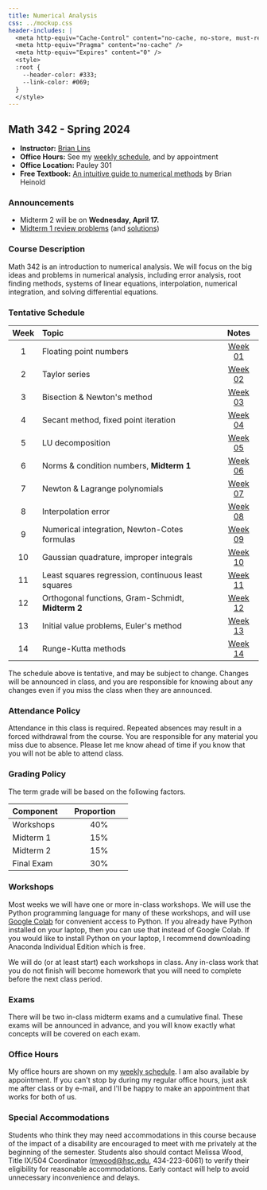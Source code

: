 ```yaml
---
title: Numerical Analysis
css: ../mockup.css
header-includes: |
  <meta http-equiv="Cache-Control" content="no-cache, no-store, must-revalidate" />
  <meta http-equiv="Pragma" content="no-cache" />
  <meta http-equiv="Expires" content="0" />
  <style>
  :root {
    --header-color:	#333; 
    --link-color: #069; 
  }
  </style>
---
```


## Math 342 - Spring 2024

* **Instructor:** [Brian Lins](https://bclins.github.io) 
* **Office Hours:** See my [weekly schedule](https://bclins.github.io/index.html#weekly-schedule), and by appointment
* **Office Location:** Pauley 301
* **Free Textbook:** [An intuitive guide to numerical methods](https://www.brianheinold.net/numerical/numerical_book.html) by Brian Heinold

### Announcements

* Midterm 2 will be on **Wednesday, April 17.**
* [Midterm 1 review problems](midterm1review.pdf) (and [solutions](midterm1reviewSolutions.pdf))

### Course Description 

Math 342 is an introduction to numerical analysis. We will focus on the big ideas and problems in numerical analysis, including error analysis, root finding methods, systems of linear equations, interpolation, numerical integration, and solving differential equations.

### Tentative Schedule

Week | Topic                      | Notes 
:---:|:---------------------------|:-----:
1  | Floating point numbers                               | [Week 01](notes.html#week-1-notes)  
2  | Taylor series                                        | [Week 02](notes.html#week-2-notes)  
3  | Bisection & Newton's method                          | [Week 03](notes.html#week-3-notes)  
4  | Secant method, fixed point iteration                 | [Week 04](notes.html#week-4-notes)  
5  | LU decomposition                                     | [Week 05](notes.html#week-5-notes)  
6  | Norms & condition numbers, **Midterm 1**             | [Week 06](notes.html#week-6-notes)  
7  | Newton & Lagrange polynomials                        | [Week 07](notes.html#week-7-notes)  
8  | Interpolation error                                  | [Week 08](notes.html#week-8-notes)  
9  | Numerical integration, Newton-Cotes formulas         | [Week 09](notes.html#week-9-notes)  
10 | Gaussian quadrature, improper integrals              | [Week 10](notes.html#week-10-notes) 
11 | Least squares regression, continuous least squares   | [Week 11](notes.html#week-11-notes) 
12 | Orthogonal functions, Gram-Schmidt, **Midterm 2**    | [Week 12](notes.html#week-12-notes) 
13 | Initial value problems, Euler's method               | [Week 13](notes.html#week-13-notes) 
14 | Runge-Kutta methods                                  | [Week 14](notes.html#week-14-notes) 

The schedule above is tentative, and may be subject to change. Changes will be announced in class, and you are responsible for knowing about any changes even if you miss the class when they are announced. 

### Attendance Policy

Attendance in this class is required. Repeated absences may result in a forced withdrawal from the course. You are responsible for any material you miss due to absence. Please let me know ahead of time if you know that you will not be able to attend class.

### Grading Policy

The term grade will be based on the following factors.

| Component &nbsp; &nbsp;  | Proportion  &nbsp; &nbsp;|
| :--- | :---: |
| Workshops | 40% | 
| Midterm 1 | 15% |
| Midterm 2 | 15% |
| Final Exam | 30% |  


### Workshops

Most weeks we will have one or more in-class workshops. We will use the Python programming language for many of these workshops, and will use [Google Colab](https://colab.research.google.com/) for convenient access to Python. If you already have Python installed on your laptop, then you can use that instead of Google Colab. If you would like to install Python on your laptop, I recommend downloading Anaconda Individual Edition which is free.

We will do (or at least start) each workshops in class. Any in-class work that you do not finish will become homework that you will need to complete before the next class period.

### Exams

There will be two in-class midterm exams and a cumulative final. These exams will be announced in advance, and you will know exactly what concepts will be covered on each exam.  


### Office Hours

My office hours are shown on my [weekly schedule](https://bclins.github.io/index.html#weekly-schedule).  I am also available by appointment. If you can't stop by during my regular office hours, just ask me after class or by e-mail, and I'll be happy to make an appointment that works for both of us.  


### Special Accommodations

Students who think they may need accommodations in this course because of the impact of a disability are encouraged to meet with me privately at the beginning of the semester. Students also should contact Melissa Wood, Title IX/504 Coordinator (mwood@hsc.edu, 434-223-6061) to verify their eligibility for reasonable accommodations. Early contact will help to avoid unnecessary inconvenience and delays.



<br>
<br>
<br>
<br>
<br>
<br>
<br>
<br>

